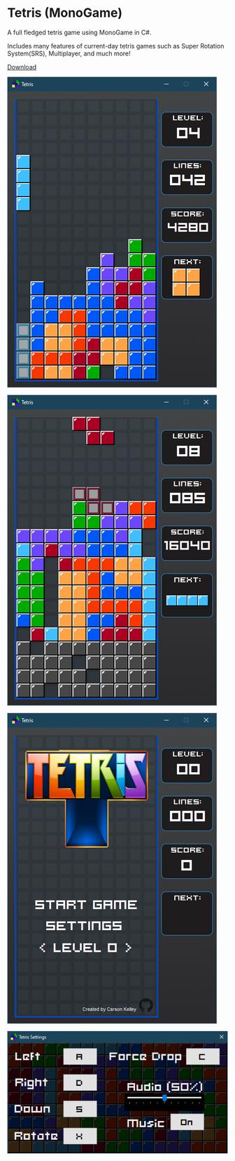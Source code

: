 # Tetris (MonoGame)
A full fledged tetris game using MonoGame in C#. 

Includes many features of current-day tetris games such as Super Rotation System(SRS), Multiplayer, and much more!

[Download](https://github.com/StrugglingDoge/Tetris-MonoGame/releases/)

![alt text](Images/ingame1.png "In game")

![alt text](Images/ingame2.png "In game")

![alt text](Images/mainmenu.png "Main Menu")

![alt text](Images/settings.png "Settings")
